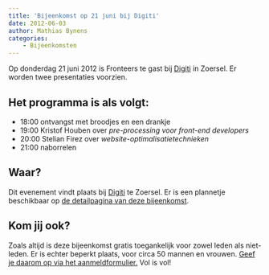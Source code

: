 ```yaml
---
title: 'Bijeenkomst op 21 juni bij Digiti'
date: 2012-06-03
author: Mathias Bynens
categories:
    - Bijeenkomsten
---
```


Op donderdag 21 juni 2012 is Fronteers te gast bij [Digiti](http://digiti.be/) in Zoersel. Er worden twee presentaties voorzien.

## Het programma is als volgt:

-   18:00 ontvangst met broodjes en een drankje
-   19:00 Kristof Houben over _pre-processing voor front-end developers_
-   20:00 Stelian Firez over _website-optimalisatietechnieken_
-   21:00 naborrelen

## Waar?

Dit evenement vindt plaats bij [Digiti](http://digiti.be/) te Zoersel. Er is een plannetje beschikbaar op [de detailpagina van deze bijeenkomst](/bijeenkomsten/2012/digiti).

## Kom jij ook?

Zoals altijd is deze bijeenkomst gratis toegankelijk voor zowel leden als niet-leden. Er is echter beperkt plaats, voor circa 50 mannen en vrouwen. [Geef je daarom op via het aanmeldformulier.](/bijeenkomsten/2012/digiti#formulier-1) Vol is vol!
